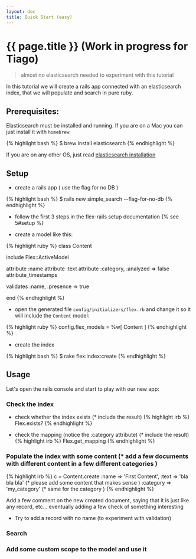 ```yaml
---
layout: doc
title: Quick Start (easy)
---
```


# {{ page.title }} (Work in progress for Tiago)

> almost no elasticsearch needed to experiment with this tutorial

In this tutorial we will create a rails app connected with an elasticsearch index, that we will populate and search in pure ruby.

## Prerequisites:

Elasticsearch must be installed and running. If you are on a Mac you can just install it with `homebrew`:

{% highlight bash %}
$ brew install elasticsearch
{% endhighlight %}

If you are on any other OS, just read [elasticsearch installation](http://www.elasticsearch.org/guide/reference/setup/installation/)

## Setup

- create a rails app ( use the flag for no DB )

{% highlight bash %}
$ rails new simple_search --flag-for-no-db
{% endhighlight %}

- follow the first 3 steps in the flex-rails setup documentation {% see 5#setup %}

- create a model like this:

{% highlight ruby %}
class Content

  include Flex::ActiveModel

  attribute :name
  attribute :text
  attribute :category, :analyzed => false
  attribute_timestamps

  validates :name, :presence => true

end
{% endhighlight %}

- open the generated file  `config/initializers/flex.rb` and change it so it will include the `Content` model:

{% highlight ruby %}
config.flex_models = %w[ Content ]
{% endhighlight %}

- create the index

{% highlight bash %}
$ rake flex:index:create
{% endhighlight %}

## Usage

Let's open the rails console and start to play with our new app:

### Check the index

- check whether the index exists (* include the result)
{% highlight irb %}
Flex.exists?
{% endhighlight %}

- check the mapping (notice the :category attribute) (* include the result)
{% highlight irb %}
Flex.get_mapping
{% endhighlight %}

### Populate the index with some content (* add a few documents with different content in a few different categories )

{% highlight irb %}
c = Content.create :name => 'First Content',
                   :text => 'bla bla bla'     (* please add some content that makes sense )
                   :category => 'my_category' (* same for the category )
{% endhighlight %}

Add a few comment on the new created document, saying that it is just like any record, etc... eventually adding a few check of something interesting

- Try to add a record with no name (to experiment with validation)

### Search



### Add some custom scope to the model and use it

